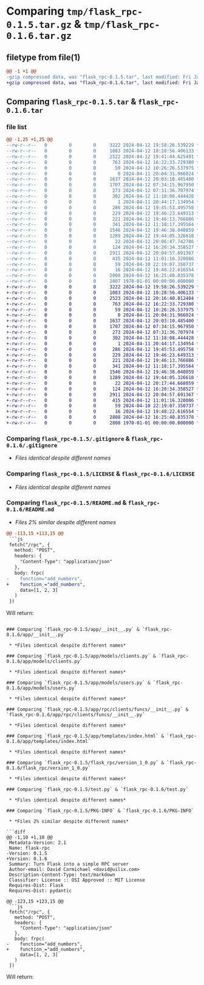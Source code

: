 # Comparing `tmp/flask_rpc-0.1.5.tar.gz` & `tmp/flask_rpc-0.1.6.tar.gz`

## filetype from file(1)

```diff
@@ -1 +1 @@
-gzip compressed data, was "flask_rpc-0.1.5.tar", last modified: Fri Jan  1 00:00:00 2016, max compression
+gzip compressed data, was "flask_rpc-0.1.6.tar", last modified: Fri Jan  1 00:00:00 2016, max compression
```

## Comparing `flask_rpc-0.1.5.tar` & `flask_rpc-0.1.6.tar`

### file list

```diff
@@ -1,25 +1,25 @@
--rw-r--r--   0        0        0     3222 2024-04-12 19:58:26.539229 flask_rpc-0.1.5/.gitignore
--rw-r--r--   0        0        0     1083 2024-04-12 10:28:56.406133 flask_rpc-0.1.5/LICENSE
--rw-r--r--   0        0        0     2522 2024-04-12 19:41:44.625491 flask_rpc-0.1.5/README.md
--rw-r--r--   0        0        0      763 2024-04-12 16:22:33.729380 flask_rpc-0.1.5/app/__init__.py
--rw-r--r--   0        0        0       59 2024-04-12 10:26:26.537975 flask_rpc-0.1.5/app/extensions/__init__.py
--rw-r--r--   0        0        0        0 2024-04-11 20:04:31.966024 flask_rpc-0.1.5/app/models/__init__.py
--rw-r--r--   0        0        0     1637 2024-04-12 20:03:10.485400 flask_rpc-0.1.5/app/models/clients.py
--rw-r--r--   0        0        0     1707 2024-04-12 07:34:15.967950 flask_rpc-0.1.5/app/models/users.py
--rw-r--r--   0        0        0      273 2024-04-12 07:31:36.707974 flask_rpc-0.1.5/app/rpc/__init__.py
--rw-r--r--   0        0        0      302 2024-04-12 11:18:08.444428 flask_rpc-0.1.5/app/rpc/auth/__init__.py
--rw-r--r--   0        0        0        1 2024-04-11 20:44:17.134954 flask_rpc-0.1.5/app/rpc/auth/funcs/__init__.py
--rw-r--r--   0        0        0      286 2024-04-12 19:45:53.495758 flask_rpc-0.1.5/app/rpc/auth/funcs/login.py
--rw-r--r--   0        0        0      229 2024-04-12 19:46:23.649313 flask_rpc-0.1.5/app/rpc/auth/funcs/logout.py
--rw-r--r--   0        0        0      221 2024-04-12 19:46:13.766886 flask_rpc-0.1.5/app/rpc/auth/funcs/session.py
--rw-r--r--   0        0        0      341 2024-04-12 11:18:17.395564 flask_rpc-0.1.5/app/rpc/clients/__init__.py
--rw-r--r--   0        0        0     1546 2024-04-12 19:46:38.040859 flask_rpc-0.1.5/app/rpc/clients/funcs/__init__.py
--rw-r--r--   0        0        0     1289 2024-04-12 19:44:05.326618 flask_rpc-0.1.5/app/templates/index.html
--rw-r--r--   0        0        0       22 2024-04-12 20:06:47.742786 flask_rpc-0.1.5/flask_rpc/__init__.py
--rw-r--r--   0        0        0      124 2024-04-12 16:20:34.358527 flask_rpc-0.1.5/flask_rpc/latest.py
--rw-r--r--   0        0        0     2911 2024-04-12 20:04:57.691367 flask_rpc-0.1.5/flask_rpc/version_1_0.py
--rw-r--r--   0        0        0      415 2024-04-12 11:01:16.320086 flask_rpc-0.1.5/pyproject.toml
--rw-r--r--   0        0        0       59 2024-04-10 22:19:07.350737 flask_rpc-0.1.5/requirements.txt
--rw-r--r--   0        0        0       16 2024-04-12 19:48:22.616554 flask_rpc-0.1.5/requirements_dev.txt
--rw-r--r--   0        0        0     2808 2024-04-12 16:25:40.835378 flask_rpc-0.1.5/test.py
--rw-r--r--   0        0        0     2807 1970-01-01 00:00:00.000000 flask_rpc-0.1.5/PKG-INFO
+-rw-r--r--   0        0        0     3222 2024-04-12 19:58:26.539229 flask_rpc-0.1.6/.gitignore
+-rw-r--r--   0        0        0     1083 2024-04-12 10:28:56.406133 flask_rpc-0.1.6/LICENSE
+-rw-r--r--   0        0        0     2523 2024-04-12 20:16:40.012404 flask_rpc-0.1.6/README.md
+-rw-r--r--   0        0        0      763 2024-04-12 16:22:33.729380 flask_rpc-0.1.6/app/__init__.py
+-rw-r--r--   0        0        0       59 2024-04-12 10:26:26.537975 flask_rpc-0.1.6/app/extensions/__init__.py
+-rw-r--r--   0        0        0        0 2024-04-11 20:04:31.966024 flask_rpc-0.1.6/app/models/__init__.py
+-rw-r--r--   0        0        0     1637 2024-04-12 20:03:10.485400 flask_rpc-0.1.6/app/models/clients.py
+-rw-r--r--   0        0        0     1707 2024-04-12 07:34:15.967950 flask_rpc-0.1.6/app/models/users.py
+-rw-r--r--   0        0        0      273 2024-04-12 07:31:36.707974 flask_rpc-0.1.6/app/rpc/__init__.py
+-rw-r--r--   0        0        0      302 2024-04-12 11:18:08.444428 flask_rpc-0.1.6/app/rpc/auth/__init__.py
+-rw-r--r--   0        0        0        1 2024-04-11 20:44:17.134954 flask_rpc-0.1.6/app/rpc/auth/funcs/__init__.py
+-rw-r--r--   0        0        0      286 2024-04-12 19:45:53.495758 flask_rpc-0.1.6/app/rpc/auth/funcs/login.py
+-rw-r--r--   0        0        0      229 2024-04-12 19:46:23.649313 flask_rpc-0.1.6/app/rpc/auth/funcs/logout.py
+-rw-r--r--   0        0        0      221 2024-04-12 19:46:13.766886 flask_rpc-0.1.6/app/rpc/auth/funcs/session.py
+-rw-r--r--   0        0        0      341 2024-04-12 11:18:17.395564 flask_rpc-0.1.6/app/rpc/clients/__init__.py
+-rw-r--r--   0        0        0     1546 2024-04-12 19:46:38.040859 flask_rpc-0.1.6/app/rpc/clients/funcs/__init__.py
+-rw-r--r--   0        0        0     1289 2024-04-12 19:44:05.326618 flask_rpc-0.1.6/app/templates/index.html
+-rw-r--r--   0        0        0       22 2024-04-12 20:17:44.668059 flask_rpc-0.1.6/flask_rpc/__init__.py
+-rw-r--r--   0        0        0      124 2024-04-12 16:20:34.358527 flask_rpc-0.1.6/flask_rpc/latest.py
+-rw-r--r--   0        0        0     2911 2024-04-12 20:04:57.691367 flask_rpc-0.1.6/flask_rpc/version_1_0.py
+-rw-r--r--   0        0        0      415 2024-04-12 11:01:16.320086 flask_rpc-0.1.6/pyproject.toml
+-rw-r--r--   0        0        0       59 2024-04-10 22:19:07.350737 flask_rpc-0.1.6/requirements.txt
+-rw-r--r--   0        0        0       16 2024-04-12 19:48:22.616554 flask_rpc-0.1.6/requirements_dev.txt
+-rw-r--r--   0        0        0     2808 2024-04-12 16:25:40.835378 flask_rpc-0.1.6/test.py
+-rw-r--r--   0        0        0     2808 1970-01-01 00:00:00.000000 flask_rpc-0.1.6/PKG-INFO
```

### Comparing `flask_rpc-0.1.5/.gitignore` & `flask_rpc-0.1.6/.gitignore`

 * *Files identical despite different names*

### Comparing `flask_rpc-0.1.5/LICENSE` & `flask_rpc-0.1.6/LICENSE`

 * *Files identical despite different names*

### Comparing `flask_rpc-0.1.5/README.md` & `flask_rpc-0.1.6/README.md`

 * *Files 2% similar despite different names*

```diff
@@ -113,15 +113,15 @@
 ```js
 fetch("/rpc", {
   method: "POST",
   headers: {
     "Content-Type": "application/json"
   },
   body: frpc(
-    function="add_numbers",
+    function_="add_numbers",
     data=[1, 2, 3]
   )
 })
 ```
 
 Will return:
```

### Comparing `flask_rpc-0.1.5/app/__init__.py` & `flask_rpc-0.1.6/app/__init__.py`

 * *Files identical despite different names*

### Comparing `flask_rpc-0.1.5/app/models/clients.py` & `flask_rpc-0.1.6/app/models/clients.py`

 * *Files identical despite different names*

### Comparing `flask_rpc-0.1.5/app/models/users.py` & `flask_rpc-0.1.6/app/models/users.py`

 * *Files identical despite different names*

### Comparing `flask_rpc-0.1.5/app/rpc/clients/funcs/__init__.py` & `flask_rpc-0.1.6/app/rpc/clients/funcs/__init__.py`

 * *Files identical despite different names*

### Comparing `flask_rpc-0.1.5/app/templates/index.html` & `flask_rpc-0.1.6/app/templates/index.html`

 * *Files identical despite different names*

### Comparing `flask_rpc-0.1.5/flask_rpc/version_1_0.py` & `flask_rpc-0.1.6/flask_rpc/version_1_0.py`

 * *Files identical despite different names*

### Comparing `flask_rpc-0.1.5/test.py` & `flask_rpc-0.1.6/test.py`

 * *Files identical despite different names*

### Comparing `flask_rpc-0.1.5/PKG-INFO` & `flask_rpc-0.1.6/PKG-INFO`

 * *Files 2% similar despite different names*

```diff
@@ -1,10 +1,10 @@
 Metadata-Version: 2.1
 Name: flask-rpc
-Version: 0.1.5
+Version: 0.1.6
 Summary: Turn Flask into a simple RPC server
 Author-email: David Carmichael <david@uilix.com>
 Description-Content-Type: text/markdown
 Classifier: License :: OSI Approved :: MIT License
 Requires-Dist: Flask
 Requires-Dist: pydantic
 
@@ -123,15 +123,15 @@
 ```js
 fetch("/rpc", {
   method: "POST",
   headers: {
     "Content-Type": "application/json"
   },
   body: frpc(
-    function="add_numbers",
+    function_="add_numbers",
     data=[1, 2, 3]
   )
 })
 ```
 
 Will return:
```

